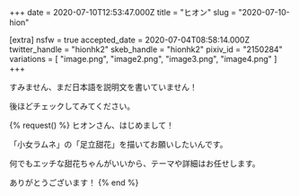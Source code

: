 +++
date = 2020-07-10T12:53:47.000Z
title = "ヒオン"
slug = "2020-07-10-hion"

[extra]
nsfw = true
accepted_date = 2020-07-04T08:58:14.000Z
twitter_handle = "hionhk2"
skeb_handle = "hionhk2"
pixiv_id = "2150284"
variations = [
  "image.png",
  "image2.png",
  "image3.png",
  "image4.png"
]
+++

すみません、まだ日本語を説明文を書いていません！

後ほどチェックしてみてください。

{% request() %}
ヒオンさん、はじめまして！

「小女ラムネ」の「足立甜花」を描いてお願いしたいんです。

何でもエッチな甜花ちゃんがいいから、テーマや詳細はお任せします。

ありがとうございます！
{% end %}